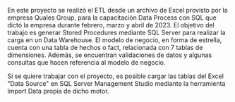 En este proyecto se realizó el ETL desde un archivo de Excel provisto por la empresa Quales Group, para la capacitación Data Process con SQL que dictó la empresa durante febrero, marzo y abril de 2023.
El objetivo del trabajo es generar Stored Procedures mediante SQL Server para realizar la carga en un Data Warehouse. El modelo de negocio, en forma de estrella, cuenta con una tabla de hechos o fact, relacionada con 7 tablas de dimensiones. Además, se encuentran validaciones de datos y algunas consultas que hacen referencia al modelo de negocio.

Si se quiere trabajar con el proyecto, es posible cargar las tablas del Excel "Data Source" en SQL Server Management Studio mediante la herramienta Import Data propia de dicho motor. 
